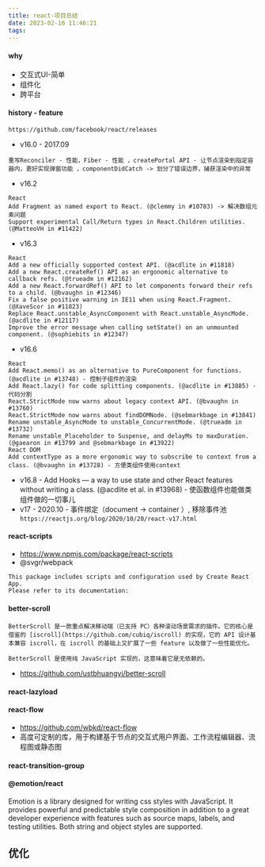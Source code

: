 ```yaml
---
title: react-项目总结
date: 2023-02-16 11:46:21
tags:
---
```

#### why
- 交互式UI-简单
- 组件化
- 跨平台

#### history - feature
`https://github.com/facebook/react/releases`
- v16.0 - 2017.09 
```
重写Reconciler - 性能，Fiber - 性能 ，createPortal API - 让节点渲染到指定容器内，更好实现弹窗功能 ，componentDidCatch -> 划分了错误边界，捕获渲染中的异常
```
- v16.2
```
React
Add Fragment as named export to React. (@clemmy in #10783) -> 解决数组元素问题
Support experimental Call/Return types in React.Children utilities. (@MatteoVH in #11422)

```
- v16.3
```
React
Add a new officially supported context API. (@acdlite in #11818)
Add a new React.createRef() API as an ergonomic alternative to callback refs. (@trueadm in #12162)
Add a new React.forwardRef() API to let components forward their refs to a child. (@bvaughn in #12346)
Fix a false positive warning in IE11 when using React.Fragment. (@XaveScor in #11823)
Replace React.unstable_AsyncComponent with React.unstable_AsyncMode. (@acdlite in #12117)
Improve the error message when calling setState() on an unmounted component. (@sophiebits in #12347)
```
- v16.6
```
React
Add React.memo() as an alternative to PureComponent for functions. (@acdlite in #13748) - 控制子组件的渲染
Add React.lazy() for code splitting components. (@acdlite in #13885) - 代码分割
React.StrictMode now warns about legacy context API. (@bvaughn in #13760)
React.StrictMode now warns about findDOMNode. (@sebmarkbage in #13841)
Rename unstable_AsyncMode to unstable_ConcurrentMode. (@trueadm in #13732)
Rename unstable_Placeholder to Suspense, and delayMs to maxDuration. (@gaearon in #13799 and @sebmarkbage in #13922)
React DOM
Add contextType as a more ergonomic way to subscribe to context from a class. (@bvaughn in #13728) - 方便类组件使用context
```
- v16.8 - Add Hooks — a way to use state and other React features without writing a class. (@acdlite et al. in #13968) - 使函数组件也能做类组件做的一切事儿
- v17 - 2020.10 - 事件绑定（document -> container ）, 移除事件池
`https://reactjs.org/blog/2020/10/20/react-v17.html`


#### react-scripts
- https://www.npmjs.com/package/react-scripts
- @svgr/webpack
```
This package includes scripts and configuration used by Create React App.
Please refer to its documentation:
```

#### better-scroll
```
BetterScroll 是一款重点解决移动端（已支持 PC）各种滚动场景需求的插件。它的核心是借鉴的 [iscroll](https://github.com/cubiq/iscroll) 的实现，它的 API 设计基本兼容 iscroll，在 iscroll 的基础上又扩展了一些 feature 以及做了一些性能优化。

BetterScroll 是使用纯 JavaScript 实现的，这意味着它是无依赖的。
```
- https://github.com/ustbhuangyi/better-scroll


#### react-lazyload

#### react-flow
- https://github.com/wbkd/react-flow
- 高度可定制的库，用于构建基于节点的交互式用户界面、工作流程编辑器、流程图或静态图

#### react-transition-group

#### @emotion/react
Emotion is a library designed for writing css styles with JavaScript. It provides powerful and predictable style composition in addition to a great developer experience with features such as source maps, labels, and testing utilities. Both string and object styles are supported.


## 优化
